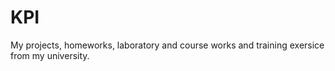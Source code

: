 # KPI
My projects, homeworks, laboratory and course works and training exersice from my university.
